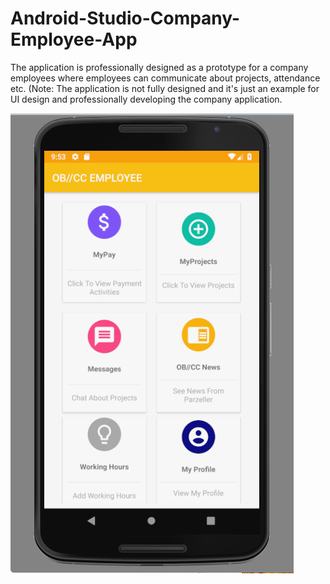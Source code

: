 # Android-Studio-Company-Employee-App
The application is professionally designed as a prototype for a company employees where employees can communicate about projects, attendance etc. (Note: The application is not fully designed and it's just an example for UI design and professionally developing the company application. 


![alt text](https://github.com/farukhkhan07/Android-Studio-Company-Employee-App/blob/master/Screen%20Shot%202018-09-04%20at%2011.53.27.png)
